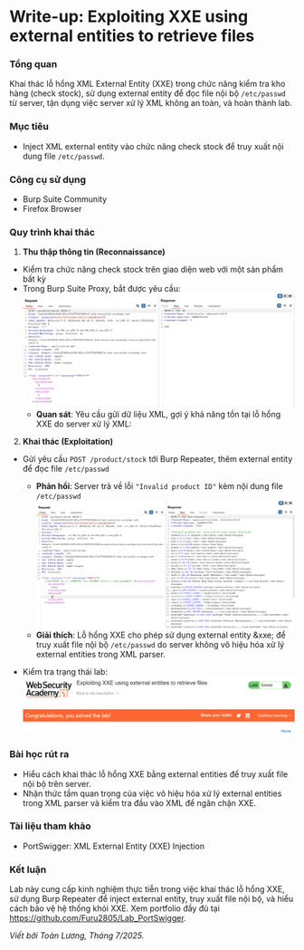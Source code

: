 # Write-up: Exploiting XXE using external entities to retrieve files

### Tổng quan
Khai thác lỗ hổng XML External Entity (XXE) trong chức năng kiểm tra kho hàng (check stock), sử dụng external entity để đọc file nội bộ `/etc/passwd` từ server, tận dụng việc server xử lý XML không an toàn, và hoàn thành lab.

### Mục tiêu
- Inject XML external entity vào chức năng check stock để truy xuất nội dung file `/etc/passwd`.

### Công cụ sử dụng
- Burp Suite Community
- Firefox Browser

### Quy trình khai thác
1. **Thu thập thông tin (Reconnaissance)**
- Kiểm tra chức năng check stock trên giao diện web với một sản phẩm bất kỳ
- Trong Burp Suite Proxy, bắt được yêu cầu:
    ![stock](./images/1_check_stock.png)
    - **Quan sát**: Yêu cầu gửi dữ liệu XML, gợi ý khả năng tồn tại lỗ hổng XXE do server xử lý XML:

2. **Khai thác (Exploitation)**
- Gửi yêu cầu `POST /product/stock` tới Burp Repeater, thêm external entity để đọc file `/etc/passwd`
    - **Phản hồi**: Server trả về lỗi `"Invalid product ID"` kèm nội dung file `/etc/passwd`
        ![etc](./images/2_file_etc.png)
    - **Giải thích**: Lỗ hổng XXE cho phép sử dụng external entity &xxe; để truy xuất file nội bộ `/etc/passwd` do server không vô hiệu hóa xử lý external entities trong XML parser.

- Kiểm tra trạng thái lab:
    ![solved](./images/3_solved.png)

### Bài học rút ra
- Hiểu cách khai thác lỗ hổng XXE bằng external entities để truy xuất file nội bộ trên server.
- Nhận thức tầm quan trọng của việc vô hiệu hóa xử lý external entities trong XML parser và kiểm tra đầu vào XML để ngăn chặn XXE.

### Tài liệu tham khảo
- PortSwigger: XML External Entity (XXE) Injection

### Kết luận
Lab này cung cấp kinh nghiệm thực tiễn trong việc khai thác lỗ hổng XXE, sử dụng Burp Repeater để inject external entity, truy xuất file nội bộ, và hiểu cách bảo vệ hệ thống khỏi XXE. Xem portfolio đầy đủ tại https://github.com/Furu2805/Lab_PortSwigger.

*Viết bởi Toàn Lương, Tháng 7/2025.*